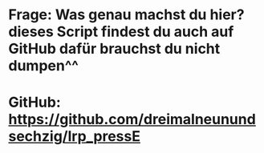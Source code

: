 # Frage: Was genau machst du hier? dieses Script findest du auch auf GitHub dafür brauchst du nicht dumpen^^

# GitHub: https://github.com/dreimalneunundsechzig/lrp_pressE
